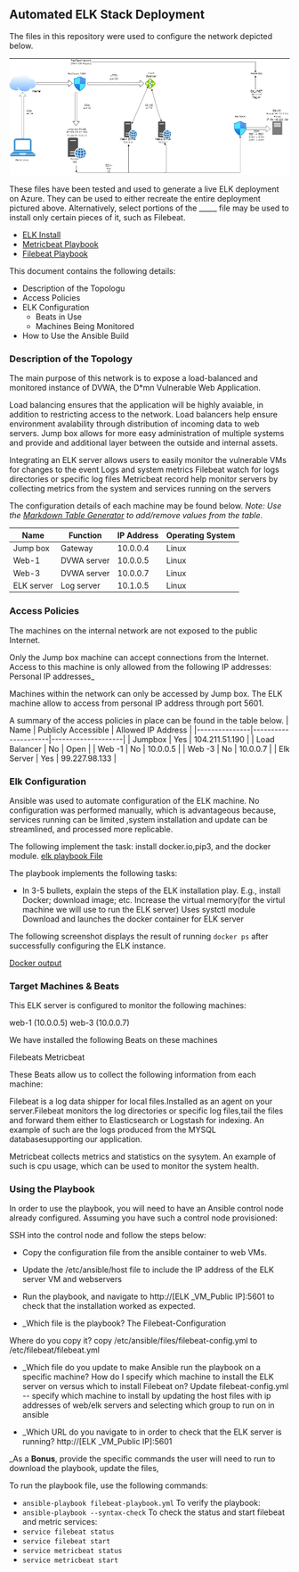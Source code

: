 ## Automated ELK Stack Deployment

The files in this repository were used to configure the network depicted below.

![ELK](diagrams/elkservertopology.png)

These files have been tested and used to generate a live ELK deployment on Azure. They can be used to either recreate the entire deployment pictured above. Alternatively, select portions of the _____ file may be used to install only certain pieces of it, such as Filebeat.

  - [ELK Install](https://github.com/tolulope-ops/cybersecurity-projects/blob/main/ansibles/elk.yml)
  - [Metricbeat Playbook](https://github.com/tolulope-ops/cybersecurity-projects/blob/main/ansibles/metricbeat.yml-playbook.yml)
  - [Filebeat Playbook](https://github.com/tolulope-ops/cybersecurity-projects/blob/main/ansibles/filebeat.yml)

This document contains the following details:
- Description of the Topologu
- Access Policies
- ELK Configuration
  - Beats in Use
  - Machines Being Monitored
- How to Use the Ansible Build


### Description of the Topology

The main purpose of this network is to expose a load-balanced and monitored instance of DVWA, the D*mn Vulnerable Web Application.

Load balancing ensures that the application will be highly avaiable, in addition to restricting access to the network.
Load balancers help ensure environment avalability through distribution of incoming data to web servers.
Jump box allows for more easy administration of multiple systems and provide and additional layer between the outside and internal assets.

Integrating an ELK server allows users to easily monitor the vulnerable VMs for changes to the event Logs and system metrics
Filebeat watch for logs directories or specific log files 
Metricbeat record help monitor servers by collecting metrics from the system and services running on the servers

The configuration details of each machine may be found below.
_Note: Use the [Markdown Table Generator](http://www.tablesgenerator.com/markdown_tables) to add/remove values from the table_.

| Name       | Function    | IP Address | Operating System |
|------------|-------------|------------|------------------|
| Jump box   | Gateway     | 10.0.0.4   |       Linux      |
| Web-1      | DVWA server | 10.0.0.5   |       Linux      |
| Web-3      | DVWA server | 10.0.0.7   |       Linux      |
| ELK server | Log server  | 10.1.0.5   |       Linux      |

### Access Policies

The machines on the internal network are not exposed to the public Internet. 

Only the Jump box machine can accept connections from the Internet. Access to this machine is only allowed from the following IP addresses:
Personal IP addresses_

Machines within the network can only be accessed by Jump box.
The ELK machine allow to access from personal IP address through port 5601.

A summary of the access policies in place can be found in the table below.
| Name          | Publicly Accessible | Allowed IP Address |
|---------------|---------------------|--------------------|
| Jumpbox       |         Yes         | 104.211.51.190     |
| Load Balancer |          No         | Open               |
| Web -1        |          No         | 10.0.0.5           |
| Web -3        |          No         | 10.0.0.7           |
| Elk Server    |         Yes         | 99.227.98.133      |

### Elk Configuration

Ansible was used to automate configuration of the ELK machine. No configuration was performed manually, which is advantageous because,
services running can be limited ,system installation and update can be streamlined, and processed more replicable.

The following implement the task: 
install docker.io,pip3, and the docker module.
[elk playbook File](https://github.com/tolulope-ops/cybersecurity-projects/blob/main/ansibles/elk.yml)

     
The playbook implements the following tasks:
-  In 3-5 bullets, explain the steps of the ELK installation play. E.g., install Docker; download image; etc.
 Increase the virtual memory(for the virtul machine we will use to run the ELK server)
 Uses systctl module 
 Download and launches the docker container for ELK server

The following screenshot displays the result of running `docker ps` after successfully configuring the ELK instance.

[Docker output](https://github.com/tolulope-ops/cybersecurity-projects/blob/main/diagrams/ELKserver.png)

### Target Machines & Beats
This ELK server is configured to monitor the following machines:
 
 web-1 (10.0.0.5)
 web-3 (10.0.0.7)

We have installed the following Beats on these machines

 Filebeats 
 Metricbeat 

These Beats allow us to collect the following information from each machine:

 Filebeat is a log data shipper for local files.Installed as an agent on your server.Filebeat monitors the log 
 directories or specific log files,tail the files and forward them either to Elasticsearch or Logstash for indexing. An
 example of such are the logs produced from the MYSQL databasesupporting our application.
 
 Metricbeat collects metrics and statistics on the sysytem. An example of such is cpu usage, which can be used to monitor 
 the system health.
 
 

### Using the Playbook
In order to use the playbook, you will need to have an Ansible control node already configured. Assuming you have such a control node provisioned: 

SSH into the control node and follow the steps below:

- Copy the configuration file from the ansible container to web VMs.

- Update the /etc/ansible/host file to include the IP address of the ELK server VM and webservers

- Run the playbook, and navigate to http://[ELK _VM_Public IP]:5601 to check that the installation worked as expected.


- _Which file is the playbook? The Filebeat-Configuration 
   
 Where do you copy it? copy /etc/ansible/files/filebeat-config.yml to /etc/filebeat/filebeat.yml
 

- _Which file do you update to make Ansible run the playbook on a specific machine? How do I specify which machine to install the ELK server on versus which to install Filebeat on?
  Update filebeat-config.yml -- specify which machine to install by updating the host files with ip addresses of web/elk servers and selecting which group to run on in ansible

- _Which URL do you navigate to in order to check that the ELK server is running?
   http://[ELK _VM_Public IP]:5601 

_As a **Bonus**, provide the specific commands the user will need to run to download the playbook, update the files, 
  
  To run the playbook file, use the following commands:
- `ansible-playbook filebeat-playbook.yml`
  To verify the playbook:
- `ansible-playbook --syntax-check`
  To check the status and start filebeat and metric services:
- `service filebeat status`
- `service filebeat start`
- `service metricbeat status`
- `service metricbeat start`
 